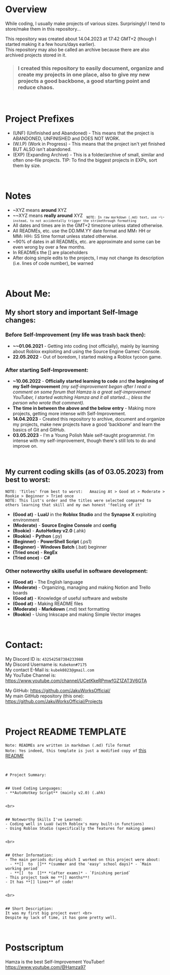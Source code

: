 # Overview
While coding, I usually make projects of various sizes. Surprisingly! I tend to store/make them in this repository...<br>

This repository was created about 14.04.2023 at 17:42 GMT+2 (though I started making it a few hours/days earlier).<br>
This repository may also be called an archive because there are also archived projects stored in it.

>### I created this repository to easily document, organize and create my projects in one place, also to give my new projects a good backbone, a good starting point and reduce chaos.


<br>


# Project Prefixes
- (UNF) (Unfinished and Abandoned) - This means that the project is ABANDONED, UNFINISHED and DOES NOT WORK.
- (W.I.P) (Work in Progress) - This means that the project isn't yet finished BUT ALSO isn't abandoned.
- (EXP) (Expanding Archive) - This is a folder/archive of small, similar and often one-file projects. TIP: To find the biggest projects in EXPs, sort them by size.


<br>


# Notes
- ~XYZ means **around** XYZ
- ~\~XYZ means **really around** XYZ &nbsp; <sub>`NOTE: In raw markdown (.md) text, use ~\~ instead, to not accidentally trigger the strikethrough formatting`</sub>
- All dates and times are in the GMT+2 timezone unless stated otherwise.
- All READMEs, etc. use the DD.MM.YY date format and MM⠆HH or MM⠆HH⠆SS time format unless stated otherwise.
- ~90% of dates in all READMEs, etc. are approximate and some can be even wrong by over a few months.
- In READMEs the [] are placeholders
- After doing simple edits to the projects, I may not change its description (i.e. lines of code number), be warned


<br>


# About Me:


## My short story and important Self-Image changes:

### Before Self-Improvement (my life was trash back then):
 - **~\~01.06.2021** - Getting into coding (not officially), mainly by learning about Roblox exploiting and using the Source Engine Games' Console.
 - **22.05.2022** - Out of boredom, I started making a Roblox tycoon game.

### After starting Self-Improvement:
 - **~10.06.2022** - **Officially started learning to code** and **the beginning of my Self-Improvement** *(my self-improvement began after I read a comment on some forum that Hamza is a great self-improvement YouTuber, I started watching Hamza and it all started...; bless the person who wrote that comment).*
 - **The time in between the above and the below entry** - Making more projects, getting more intense with Self-Improvement.
 - **14.04.2023** - Created this repository to archive, document and organize my projects, make new projects have a good 'backbone' and learn the basics of Git and GitHub.
 - **03.05.2023** - I'm a Young Polish Male self-taught programmist. I'm intense with my self-improvement, though there's still lots to do and improve on.


<br>


## My current coding skills (as of 03.05.2023) from best to worst:
`NOTE: 'Titles' from best to worst:   Amazing At > Good at > Moderate > Rookie > Beginner > Tried once` <br>
`NOTE: This list's order and the titles were selected compared to others learning that skill and my own honest 'feeling of it'`
- **(Good at)** - **LuaU** in the **Roblox Studio** and the **Synapse X** exploiting environment
- **(Moderate)** - **Source Engine Console** and **config**
- **(Rookie)** - **AutoHotkey v2.0** (.ahk)
- **(Rookie)** - **Python** (.py)
- **(Beginner)** - **PowerShell Script** (.ps1)
- **(Beginner)** - **Windows Batch** (.bat) beginner
- **(Tried once)** - **RegEx**
- **(Tried once)** - **C#**

### Other noteworthy skills useful in software development:
  - **(Good at)** - The English language
  - **(Moderate)** - Organizing, managing and making Notion and Trello boards
  - **(Good at)** - Knowledge of useful software and website
  - **(Good at)** - Making README files
  - **(Moderate)** - **Markdown** (.md) text formatting
  - **(Rookie)** - Using Inkscape and making Simple Vector images


<br>


# Contact:
My Discord ID is: `432542587384233988` <br>
My Discord Username is: `Kubekon#7175` <br>
My contact E-Mail is: `kubek0823@gmail.com` <br>
My YouTube Channel is: https://www.youtube.com/channel/UCetKkeRPmwfGZ1ZAT3V6GTA

My GitHub: https://github.com/JakuWorksOfficial/ <br>
My main GitHub repository (this one): https://github.com/JakuWorksOfficial/Projects


<br>


# Project README TEMPLATE
`Note: READMEs are written in markdown (.md) file format` <br>
`Note: Yes indeed, this template is just a modified copy of` [this README](Big/My%20first%20tycoon%20TAKE2/README.md)


<br>


```
# Project Summary:


## Used Coding Languages:
- **AutoHotkey Script** (mainly v2.0) (.ahk)


<br>


## Noteworthy Skills I've Learned:
- Coding well in LuaU (with Roblox's many built-in functions)
- Using Roblox Studio (specifically the features for making games)


<br>


## Other Information:
- The main periods during which I worked on this project were about:  
  - **[]  to  []** *(summer and the 'easy' school days)* - `Main working period`
  - **[]  to  []** *(after exams)* - `Finishing period`
- This project took me **[] months**!
- It has **[] lines** of code!


<br>


## Short Description:
It was my first big project ever! <br>
Despite my lack of time, it has gone pretty well.
```


<br>


# Postscriptum
Hamza is the best Self-Improvement YouTuber! <br>
https://www.youtube.com/@Hamza97
